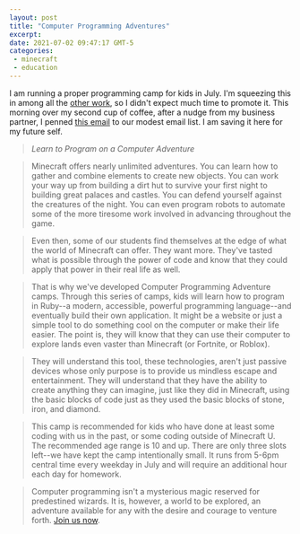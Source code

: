 ```yaml
---
layout: post
title: "Computer Programming Adventures"
excerpt: 
date: 2021-07-02 09:47:17 GMT-5
categories: 
 - minecraft
 - education
---
```


I am running a proper programming camp for kids in July. I'm squeezing this in among all the [other work](/2021/07/01/confronting-the-productivity-dragon/), so I didn't expect much time to promote it. This morning over my second cup of coffee, after a nudge from my business partner, I penned [this email](https://adept-artisan-9009.ck.page/posts/learn-to-program-on-a-computer-adventure) to our modest email list. I am saving it here for my future self.

> *Learn to Program on a Computer Adventure*

> Minecraft offers nearly unlimited adventures. You can learn how to gather and combine elements to create new objects. You can work your way up from building a dirt hut to survive your first night to building great palaces and castles. You can defend yourself against the creatures of the night. You can even program robots to automate some of the more tiresome work involved in advancing throughout the game.

> Even then, some of our students find themselves at the edge of what the world of Minecraft can offer. They want more. They've tasted what is possible through the power of code and know that they could apply that power in their real life as well.

> That is why we've developed Computer Programming Adventure camps. Through this series of camps, kids will learn how to program in Ruby--a modern, accessible, powerful programming language--and eventually build their own application. It might be a website or just a simple tool to do something cool on the computer or make their life easier. The point is, they will know that they can use their computer to explore lands even vaster than Minecraft (or Fortnite, or Roblox).

> They will understand this tool, these technologies, aren't just passive devices whose only purpose is to provide us mindless escape and entertainment. They will understand that they have the ability to create anything they can imagine, just like they did in Minecraft, using the basic blocks of code just as they used the basic blocks of stone, iron, and diamond.

> This camp is recommended for kids who have done at least some coding with us in the past, or some coding outside of Minecraft U. The recommended age range is 10 and up. There are only three slots left--we have kept the camp intentionally small. It runs from 5-6pm central time every weekday in July and will require an additional hour each day for homework.

> Computer programming isn't a mysterious magic reserved for predestined wizards. It is, however, a world to be explored, an adventure available for any with the desire and courage to venture forth. [Join us now](https://www.notion.so/Computer-Programming-Adventures-69b32e5904b94e2a90716d92e5bed0eb).
